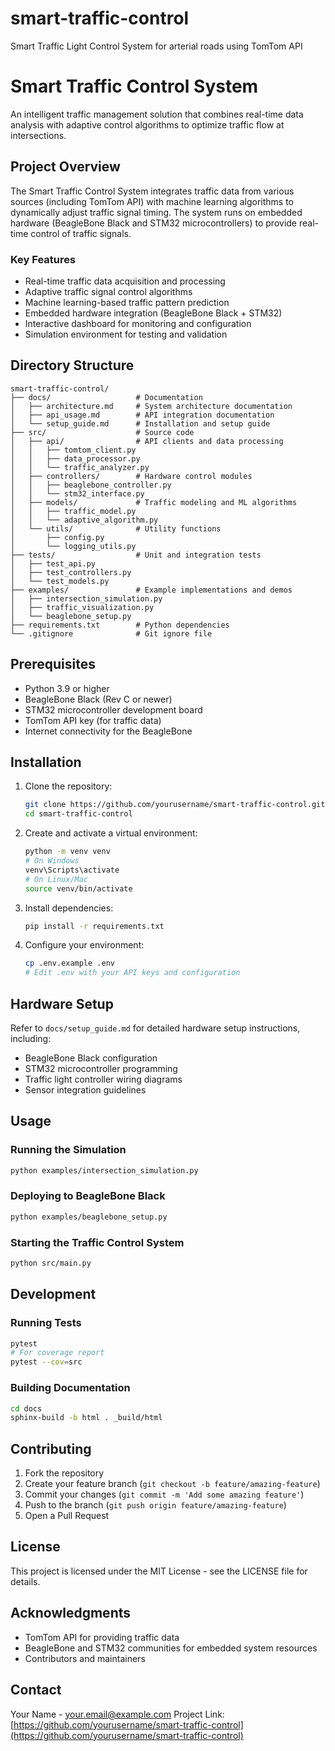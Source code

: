 # smart-traffic-control
Smart Traffic Light Control System for arterial roads using TomTom API

# Smart Traffic Control System

An intelligent traffic management solution that combines real-time data analysis with adaptive control algorithms to optimize traffic flow at intersections.

## Project Overview

The Smart Traffic Control System integrates traffic data from various sources (including TomTom API) with machine learning algorithms to dynamically adjust traffic signal timing. The system runs on embedded hardware (BeagleBone Black and STM32 microcontrollers) to provide real-time control of traffic signals.

### Key Features

- Real-time traffic data acquisition and processing
- Adaptive traffic signal control algorithms
- Machine learning-based traffic pattern prediction
- Embedded hardware integration (BeagleBone Black + STM32)
- Interactive dashboard for monitoring and configuration
- Simulation environment for testing and validation

## Directory Structure

```
smart-traffic-control/
├── docs/                   # Documentation
│   ├── architecture.md     # System architecture documentation
│   ├── api_usage.md        # API integration documentation
│   └── setup_guide.md      # Installation and setup guide
├── src/                    # Source code
│   ├── api/                # API clients and data processing
│   │   ├── tomtom_client.py
│   │   ├── data_processor.py
│   │   └── traffic_analyzer.py
│   ├── controllers/        # Hardware control modules
│   │   ├── beaglebone_controller.py
│   │   └── stm32_interface.py
│   ├── models/             # Traffic modeling and ML algorithms
│   │   ├── traffic_model.py
│   │   └── adaptive_algorithm.py
│   └── utils/              # Utility functions
│       ├── config.py
│       └── logging_utils.py
├── tests/                  # Unit and integration tests
│   ├── test_api.py
│   ├── test_controllers.py
│   └── test_models.py
├── examples/               # Example implementations and demos
│   ├── intersection_simulation.py
│   ├── traffic_visualization.py
│   └── beaglebone_setup.py
├── requirements.txt        # Python dependencies
└── .gitignore              # Git ignore file
```

## Prerequisites

- Python 3.9 or higher
- BeagleBone Black (Rev C or newer)
- STM32 microcontroller development board
- TomTom API key (for traffic data)
- Internet connectivity for the BeagleBone

## Installation

1. Clone the repository:
   ```bash
   git clone https://github.com/yourusername/smart-traffic-control.git
   cd smart-traffic-control
   ```

2. Create and activate a virtual environment:
   ```bash
   python -m venv venv
   # On Windows
   venv\Scripts\activate
   # On Linux/Mac
   source venv/bin/activate
   ```

3. Install dependencies:
   ```bash
   pip install -r requirements.txt
   ```

4. Configure your environment:
   ```bash
   cp .env.example .env
   # Edit .env with your API keys and configuration
   ```

## Hardware Setup

Refer to `docs/setup_guide.md` for detailed hardware setup instructions, including:
- BeagleBone Black configuration
- STM32 microcontroller programming
- Traffic light controller wiring diagrams
- Sensor integration guidelines

## Usage

### Running the Simulation

```bash
python examples/intersection_simulation.py
```

### Deploying to BeagleBone Black

```bash
python examples/beaglebone_setup.py
```

### Starting the Traffic Control System

```bash
python src/main.py
```

## Development

### Running Tests

```bash
pytest
# For coverage report
pytest --cov=src
```

### Building Documentation

```bash
cd docs
sphinx-build -b html . _build/html
```

## Contributing

1. Fork the repository
2. Create your feature branch (`git checkout -b feature/amazing-feature`)
3. Commit your changes (`git commit -m 'Add some amazing feature'`)
4. Push to the branch (`git push origin feature/amazing-feature`)
5. Open a Pull Request

## License

This project is licensed under the MIT License - see the LICENSE file for details.

## Acknowledgments

- TomTom API for providing traffic data
- BeagleBone and STM32 communities for embedded system resources
- Contributors and maintainers

## Contact

Your Name - your.email@example.com
Project Link: [https://github.com/yourusername/smart-traffic-control](https://github.com/yourusername/smart-traffic-control)